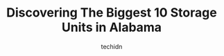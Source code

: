 ---
layout: ampstory
image: https://i0.wp.com/paketmu.com/wp-content/uploads/2023/06/extra-space-storage-0-in-alabama-1686368604.jpeg?resize=640,853
author: techidn
featured: false
description: Explore the diverse Storage Unit scene in Alabama, home to an incredible selection of 10 establishments catering to every taste. Whether youre in search of iconic favorites or undiscovered 
title: Discovering The Biggest 10 Storage Units in Alabama
cover:
   title: Discovering The Biggest 10 Storage Units in Alabama
   subtitle: RICKPATE
   background: https://paketmu.com/wp-content/uploads/2023/06/extra-space-storage-0-in-alabama-1686368604.jpeg

pages: 
 - layout: thirds
   top: <h1>#1 Extra Space Storage</h1>
   bottom: "<p>I had a wonderful experience with Extra Space Storage in Birmingham.  Renting the unit over the phone was easy and pleasant.  The instructions provided were clear, making</p>"
   background: https://paketmu.com/wp-content/uploads/2023/06/extra-space-storage-1-in-alabama-1686368605.jpeg
   backgroundblur: true
 - layout: thirds
   top: <h1>#2 Extra Space Storage</h1>
   bottom: "<p>I have been doing business with Extra Space Storage for over 5 months now. Recently, I came into the office to get a bigger unit. The manager and the clerk was so helpful</p>"
   background: https://paketmu.com/wp-content/uploads/2023/06/extra-space-storage-2-in-alabama-1686368606.jpeg
   cta:
      link: https://paketmu.com/discovering-the-biggest-10-storage-units-in-alabama/
      text: Discovering The Biggest 10 Storage Units in Alabama
 - layout: thirds
   top: <h1>#3 My Place Self Storage</h1>
   bottom: "<p>Great experience Ms Haronda Mitchell is a greatest person for the job she really works wit us and allow her to know us on a personal level it makes this place like home</p>"
   background: https://paketmu.com/wp-content/uploads/2023/06/extra-space-storage-3-in-alabama-1686368608.jpeg
   cta:
      link: https://paketmu.com/discovering-the-biggest-10-storage-units-in-alabama/
      text: Discovering The Biggest 10 Storage Units in Alabama
 - layout: thirds
   top: <h1>#4 Extra Space Storage</h1>
   bottom: "<p>115 Grace Baker Rd, Birmingham, AL 35210, United States</p>"
   background: https://images.unsplash.com/photo-1549241520-425e3dfc01cb?ixlib=rb-4.0.3&ixid=MnwxMjA3fDB8MHxwaG90by1wYWdlfHx8fGVufDB8fHx8&auto=format&fit=crop&w=640&h=853&q=80
   cta:
      link: https://paketmu.com/discovering-the-biggest-10-storage-units-in-alabama/
      text: Discovering The Biggest 10 Storage Units in Alabama
 - layout: thirds
   top: <h1>#5 Extra Space Storage</h1>
   bottom: "<p>501 Palisades Blvd, Birmingham, AL 35209, United States</p>"
   background: https://images.unsplash.com/photo-1488554378835-f7acf46e6c98?ixlib=rb-4.0.3&ixid=MnwxMjA3fDB8MHxwaG90by1wYWdlfHx8fGVufDB8fHx8&auto=format&fit=crop&w=640&h=853&q=80
   cta:
      link: https://paketmu.com/discovering-the-biggest-10-storage-units-in-alabama/
      text: Discovering The Biggest 10 Storage Units in Alabama
 - layout: thirds
   top: <h1>#6 Extra Space Storage</h1>
   bottom: "<p>2135 Columbiana Rd, Birmingham, AL 35216, United States</p>"
   background: https://images.unsplash.com/photo-1515405295579-ba7b45403062?ixlib=rb-4.0.3&ixid=MnwxMjA3fDB8MHxwaG90by1wYWdlfHx8fGVufDB8fHx8&auto=format&fit=crop&w=640&h=853&q=80
   cta:
      link: https://paketmu.com/discovering-the-biggest-10-storage-units-in-alabama/
      text: Discovering The Biggest 10 Storage Units in Alabama
 - layout: thirds
   top: <h1>#7 Devon Self Storage</h1>
   bottom: "<p>1945 Hoover Ct, Birmingham, AL 35226, United States</p>"
   background: https://images.unsplash.com/photo-1462556791646-c201b8241a94?ixlib=rb-4.0.3&ixid=MnwxMjA3fDB8MHxwaG90by1wYWdlfHx8fGVufDB8fHx8&auto=format&fit=crop&w=640&h=853&q=80
   cta:
      link: https://paketmu.com/discovering-the-biggest-10-storage-units-in-alabama/
      text: Discovering The Biggest 10 Storage Units in Alabama
 - layout: thirds
   middle: Continue reading...
   background: https://images.unsplash.com/photo-1489648022186-8f49310909a0?ixlib=rb-4.0.3&ixid=MnwxMjA3fDB8MHxwaG90by1wYWdlfHx8fGVufDB8fHx8&auto=format&fit=crop&w=640&h=853&q=80
   cta:
      link: https://paketmu.com/discovering-the-biggest-10-storage-units-in-alabama/
      text: Discovering The Biggest 10 Storage Units in Alabama
      
---